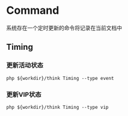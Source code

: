 # Command 
系统存在一个定时更新的命令将记录在当前文档中

## Timing

### 更新活动状态
    php ${workdir}/think Timing --type event

### 更新VIP状态
    php ${workdir}/think Timing --type vip